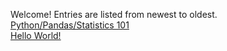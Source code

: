 Welcome! Entries are listed from newest to oldest.  
[Python/Pandas/Statistics 101](20180206.md)  
[Hello World!](hello_world.md)

